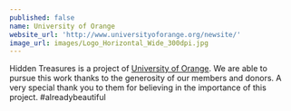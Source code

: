 ```yaml
---
published: false
name: University of Orange
website_url: 'http://www.universityoforange.org/newsite/'
image_url: images/Logo_Horizontal_Wide_300dpi.jpg
---
```

Hidden Treasures is a project of [University of Orange](http://www.universityoforange.org/newsite/). We are able to pursue this work thanks to the generosity of our members and donors. A very special thank you to them for believing in the importance of this project. #alreadybeautiful
